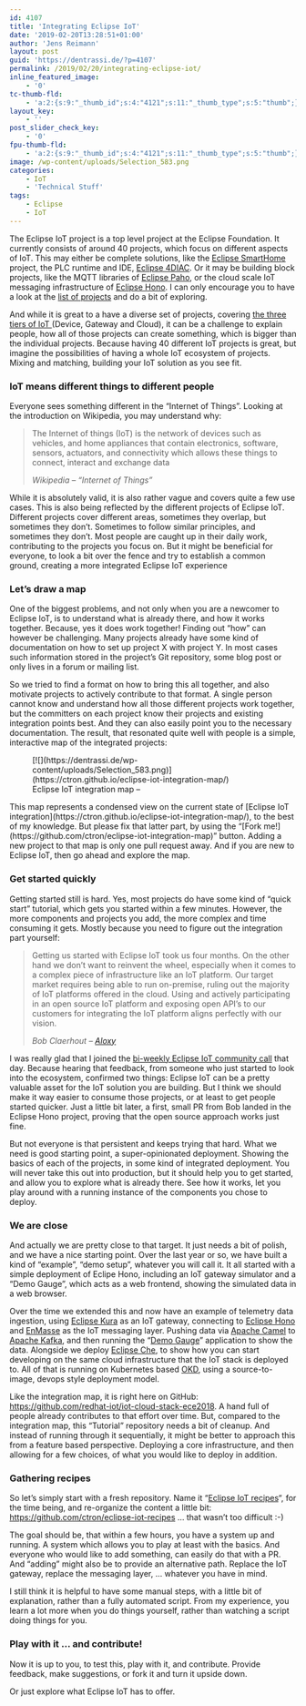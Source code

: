 ```yaml
---
id: 4107
title: 'Integrating Eclipse IoT'
date: '2019-02-20T13:28:51+01:00'
author: 'Jens Reimann'
layout: post
guid: 'https://dentrassi.de/?p=4107'
permalink: /2019/02/20/integrating-eclipse-iot/
inline_featured_image:
    - '0'
tc-thumb-fld:
    - 'a:2:{s:9:"_thumb_id";s:4:"4121";s:11:"_thumb_type";s:5:"thumb";}'
layout_key:
    - ''
post_slider_check_key:
    - '0'
fpu-thumb-fld:
    - 'a:2:{s:9:"_thumb_id";s:4:"4121";s:11:"_thumb_type";s:5:"thumb";}'
image: /wp-content/uploads/Selection_583.png
categories:
    - IoT
    - 'Technical Stuff'
tags:
    - Eclipse
    - IoT
---
```


The Eclipse IoT project is a top level project at the Eclipse Foundation. It currently consists of around 40 projects, which focus on different aspects of IoT. This may either be complete solutions, like the [Eclipse SmartHome](https://www.eclipse.org/smarthome/) project, the PLC runtime and IDE, [Eclipse 4DIAC](https://www.eclipse.org/4diac/). Or it may be building block projects, like the MQTT libraries of [Eclipse Paho](https://www.eclipse.org/paho/), or the cloud scale IoT messaging infrastructure of [Eclipse Hono](https://www.eclipse.org/hono/). I can only encourage you to have a look at the [list of projects](https://iot.eclipse.org/projects/) and do a bit of exploring.

And while it is great to a have a diverse set of projects, covering [the three tiers of IoT ](https://iot.eclipse.org/white-papers/iot-architectures/)(Device, Gateway and Cloud), it can be a challenge to explain people, how all of those projects can create something, which is bigger than the individual projects. Because having 40 different IoT projects is great, but imagine the possibilities of having a whole IoT ecosystem of projects. Mixing and matching, building your IoT solution as you see fit.

### IoT means different things to different people

Everyone sees something different in the “Internet of Things”. Looking at the introduction on Wikipedia, you may understand why:

> The Internet of things (IoT) is the network of devices such as vehicles, and home appliances that contain electronics, software, sensors, actuators, and connectivity which allows these things to connect, interact and exchange data
> 
> <cite>Wikipedia – “Internet of Things”</cite>

While it is absolutely valid, it is also rather vague and covers quite a few use cases. This is also being reflected by the different projects of Eclipse IoT. Different projects cover different areas, sometimes they overlap, but sometimes they don’t. Sometimes to follow similar principles, and sometimes they don’t. Most people are caught up in their daily work, contributing to the projects you focus on. But it might be beneficial for everyone, to look a bit over the fence and try to establish a common ground, creating a more integrated Eclipse IoT experience

### Let’s draw a map

One of the biggest problems, and not only when you are a newcomer to Eclipse IoT, is to understand what is already there, and how it works together. Because, yes it does work together! Finding out “how” can however be challenging. Many projects already have some kind of documentation on how to set up project X with project Y. In most cases such information stored in the project’s Git repository, some blog post or only lives in a forum or mailing list.

So we tried to find a format on how to bring this all together, and also motivate projects to actively contribute to that format. A single person cannot know and understand how all those different projects work together, but the committers on each project know their projects and existing integration points best. And they can also easily point you to the necessary documentation. The result, that resonated quite well with people is a simple, interactive map of the integrated projects:

<figure class="wp-block-image is-resized">[![](https://dentrassi.de/wp-content/uploads/Selection_583.png)](https://ctron.github.io/eclipse-iot-integration-map/)<figcaption>Eclipse IoT integration map – <https://ctron.github.io/eclipse-iot-integration-map/></figcaption></figure>This map represents a condensed view on the current state of [Eclipse IoT integration](https://ctron.github.io/eclipse-iot-integration-map/), to the best of my knowledge. But please fix that latter part, by using the “[Fork me!](https://github.com/ctron/eclipse-iot-integration-map)” button. Adding a new project to that map is only one pull request away. And if you are new to Eclipse IoT, then go ahead and explore the map.

### Get started quickly

Getting started still is hard. Yes, most projects do have some kind of “quick start” tutorial, which gets you started within a few minutes. However, the more components and projects you add, the more complex and time consuming it gets. Mostly because you need to figure out the integration part yourself:

> Getting us started with Eclipse IoT took us four months. On the other hand we don’t want to reinvent the wheel, especially when it comes to a complex piece of infrastructure like an IoT platform. Our target market requires being able to run on-premise, ruling out the majority of IoT platforms offered in the cloud. Using and actively participating in an open source IoT platform and exposing open API’s to our customers for integrating the IoT platform aligns perfectly with our vision.
> 
> <cite>Bob Claerhout – [Aloxy](http://www.aloxy.io/)</cite>

I was really glad that I joined the [bi-weekly Eclipse IoT community call](https://wiki.eclipse.org/IoT/M2MIWG/Weekly_call_minutes) that day. Because hearing that feedback, from someone who just started to look into the ecosystem, confirmed two things: Eclipse IoT can be a pretty valuable asset for the IoT solution you are building. But I think we should make it way easier to consume those projects, or at least to get people started quicker. Just a little bit later, a first, small PR from Bob landed in the Eclipse Hono project, proving that the open source approach works just fine.

But not everyone is that persistent and keeps trying that hard. What we need is good starting point, a super-opinionated deployment. Showing the basics of each of the projects, in some kind of integrated deployment. You will never take this out into production, but it should help you to get started, and allow you to explore what is already there. See how it works, let you play around with a running instance of the components you chose to deploy.

### We are close

And actually we are pretty close to that target. It just needs a bit of polish, and we have a nice starting point. Over the last year or so, we have built a kind of “example”, “demo setup”, whatever you will call it. It all started with a simple deployment of Eclipe Hono, including an IoT gateway simulator and a “Demo Gauge”, which acts as a web frontend, showing the simulated data in a web browser.

Over the time we extended this and now have an example of telemetry data ingestion, using [Eclipse Kura](https://www.eclipse.org/kura/) as an IoT gateway, connecting to [Eclipse Hono](https://eclipse.org/hono/) and [EnMasse](http://enmasse.io/) as the IoT messaging layer. Pushing data via [Apache Camel](https://camel.apache.org/) to [Apache Kafka](https://kafka.apache.org/), and then running the “[Demo Gauge](https://github.com/ctron/hono-example-demo-gauge)” application to show the data. Alongside we deploy [Eclipse Che](https://www.eclipse.org/che/), to show how you can start developing on the same cloud infrastructure that the IoT stack is deployed to. All of that is running on Kubernetes based [OKD](https://www.okd.io/), using a source-to-image, devops style deployment model.

Like the integration map, it is right here on GitHub: <https://github.com/redhat-iot/iot-cloud-stack-ece2018>. A hand full of people already contributes to that effort over time. But, compared to the integration map, this “Tutorial” repository needs a bit of cleanup. And instead of running through it sequentially, it might be better to approach this from a feature based perspective. Deploying a core infrastructure, and then allowing for a few choices, of what you would like to deploy in addition.

### Gathering recipes

So let’s simply start with a fresh repository. Name it “[Eclipse IoT recipes](https://github.com/ctron/eclipse-iot-recipes)“, for the time being, and re-organize the content a little bit: <https://github.com/ctron/eclipse-iot-recipes> … that wasn’t too difficult :-)

The goal should be, that within a few hours, you have a system up and running. A system which allows you to play at least with the basics. And everyone who would like to add something, can easily do that with a PR. And “adding” might also be to provide an alternative path. Replace the IoT gateway, replace the messaging layer, … whatever you have in mind.

I still think it is helpful to have some manual steps, with a little bit of explanation, rather than a fully automated script. From my experience, you learn a lot more when you do things yourself, rather than watching a script doing things for you.

### Play with it … and contribute!

Now it is up to you, to test this, play with it, and contribute. Provide feedback, make suggestions, or fork it and turn it upside down.

Or just explore what Eclipse IoT has to offer.